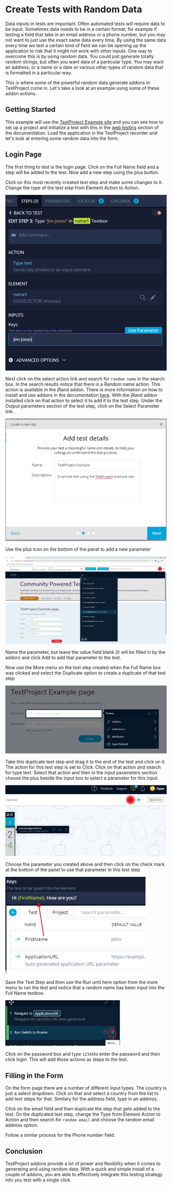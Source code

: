 # Create Tests with Random Data

Data inputs in tests are important. Often automated tests will require data to be input. Sometimes data needs to be in a certain format, for example if testing a field that take in an email address or a phone number, but you may not want to just use the exact same data every time. By using the same data every time we test a certain kind of field we can be opening up the application to risk that it might not work with other inputs. One way to overcome this is by using random data. You could just generate totally random strings, but often you want data of a particular type. You may want an address, or a name or a date or various other types of random data that is formatted in a particular way. 

This is where some of the powerful random data generate addons in TestProject come in. Let's take a look at an example using some of these addon actions. 

## Getting Started

This example will use the [TestProject Example site](https://example.testproject.io/web/) and you can see how to set up a project and initialize a test with this in the [web testing](../using-the-smart-test-recorder/web-testing/creating-a-web-test-using-the-testproject-recorder.md) section of the documentation. Load the application in the TestProject recorder and let's look at entering some random data into the form.

## Login Page

The first thing to test is the login page. Click on the Full Name field and a step will be added to the test. Now add a new step using the plus button.

Click on this most recently created test step and make some changes to it. Change the type of the test step from Element Action to Action.

![Change the type to Action](../.gitbook/assets/image%20%28205%29.png)

Next click on the select action link and search for `random name` in the search box. In the search results notice that there is a Random name action. This action is available in the jRand addon. There is more information on how to install and use addons in the documentation [here](../testproject-addons/using-addons-in-the-testproject-recorder.md). With the jRand addon installed click on that action to select it to add it to the test step. Under the Output parameters section of the test step, click on the Select Parameter link.

![Select Parameter](../.gitbook/assets/image%20%2849%29.png)

Use the plus icon on the bottom of the panel to add a new parameter

![Add New Parameter](../.gitbook/assets/image%20%28153%29.png)

Name the parameter, but leave the value field blank \(it will be filled in by the addon\) and click Add to add that parameter to the test.

Now use the More menu on the test step created when the Full Name box was clicked and select the Duplicate option to create a duplicate of that test step

![Duplicate Test Step](../.gitbook/assets/image%20%2864%29.png)

Take this duplicate test step and drag it to the end of the test and click on it. The action for this test step is set to Click. Click on that action and search for type text. Select that action and then in the input parameters section choose the plus beside the input box to select a parameter for this input.

![Use a Parameter](../.gitbook/assets/image%20%2859%29.png)

Choose the parameter you created above and then click on the check mark at the bottom of the panel to use that parameter in this test step

![Choose Parameter](../.gitbook/assets/image%20%28207%29.png)

Save the Test Step and then use the Run until here option from the more menu to run the test and notice that a random name has been input into the Full Name textbox.

![Random Full name](../.gitbook/assets/image%20%2887%29.png)

Click on the password box and type `12345`to enter the password and then click login. This will add those actions as steps to the test.

## Filling in the Form

On the form page there are a number of different input types. The country is just a select dropdown. Click on that and select a country from the list to add test steps for that. Similary for the address field, type in an address. 

Click on the email field and then duplicate the step that gets added to the test. On the duplicated test step, change the Type from Element Action to Action and then search for `random email` and choose the random email address option. 

Follow a similar process for the Phone number field.

## Conclusion

TestProject addons provide a lot of power and flexibility when it comes to generating and using random data. With a quick and simple install of a couple of addons, you are able to effectively integrate this testing strategy into you test with a single click. 



